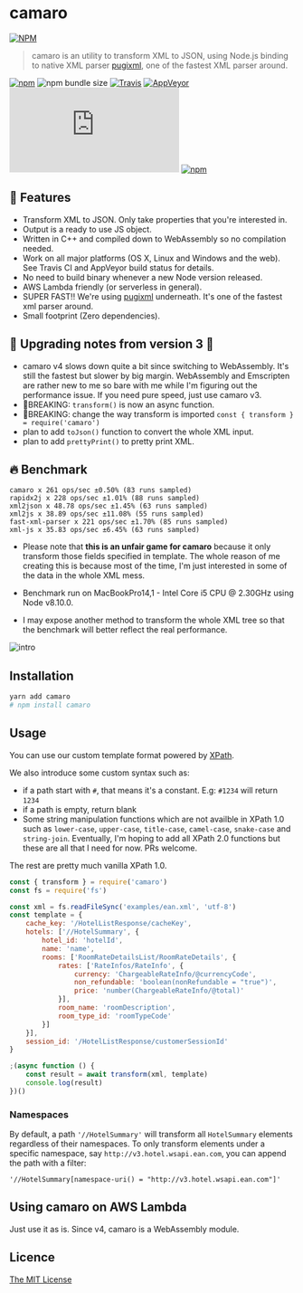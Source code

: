 # camaro

[![NPM](https://nodei.co/npm/camaro.png?downloads=true)](https://npmjs.org/package/camaro)

> camaro is an utility to transform XML to JSON, using Node.js binding to native XML parser [pugixml](http://pugixml.org/), one of the fastest XML parser around.

[![npm](https://badgen.net/npm/v/camaro)](https://npm.im/camaro)
![npm bundle size](https://img.shields.io/bundlephobia/minzip/camaro.svg)
[![Travis](https://badgen.net/travis/tuananh/camaro/master)](https://travis-ci.org/tuananh/camaro)
[![AppVeyor](https://badgen.net/appveyor/ci/tuananh/camaro/master)](https://ci.appveyor.com/project/tuananh/camaro)
[![TypeScript definitions on DefinitelyTyped](https://badgen.net/badge/DefinitelyTyped/.d.ts)](http://definitelytyped.org)
[![npm](https://badgen.net/npm/dt/camaro)](https://npm.im/camaro)

## 🤘 Features

* Transform XML to JSON. Only take properties that you're interested in.
* Output is a ready to use JS object.
* Written in C++ and compiled down to WebAssembly so no compilation needed.
* Work on all major platforms (OS X, Linux and Windows and the web). See Travis CI and AppVeyor build status for details.
* No need to build binary whenever a new Node version released.
* AWS Lambda friendly (or serverless in general).
* SUPER FAST!! We're using [pugixml](http://pugixml.org/) underneath. It's one of the fastest xml parser around.
* Small footprint (Zero dependencies).

## 🚧 Upgrading notes from version 3 🚧

- camaro v4 slows down quite a bit since switching to WebAssembly. It's still the fastest but slower by big margin. WebAssembly and Emscripten are rather new to me so bare with me while I'm figuring out the performance issue. If you need pure speed, just use camaro v3.
- 🚨BREAKING: `transform()` is now an async function.
- 🚨BREAKING: change the way transform is imported `const { transform } = require('camaro')`
- plan to add `toJson()` function to convert the whole XML input.
- plan to add `prettyPrint()` to pretty print XML.

## 🔥 Benchmark

```
camaro x 261 ops/sec ±0.50% (83 runs sampled)
rapidx2j x 228 ops/sec ±1.01% (88 runs sampled)
xml2json x 48.78 ops/sec ±1.45% (63 runs sampled)
xml2js x 38.89 ops/sec ±11.08% (55 runs sampled)
fast-xml-parser x 221 ops/sec ±1.70% (85 runs sampled)
xml-js x 35.83 ops/sec ±6.45% (63 runs sampled)
```

* Please note that **this is an unfair game for camaro** because it only transform those fields specified in template.
The whole reason of me creating this is because most of the time, I'm just interested in some of the data in the whole XML mess.

* Benchmark run on MacBookPro14,1 - Intel Core i5 CPU @ 2.30GHz using Node v8.10.0.

* I may expose another method to transform the whole XML tree so that the benchmark will better reflect the real performance.

![intro](intro.png)

## Installation

```sh
yarn add camaro
# npm install camaro
```

## Usage

You can use our custom template format powered by [XPath](https://developer.mozilla.org/en-US/docs/Web/XPath).

We also introduce some custom syntax such as:

* if a path start with `#`, that means it's a constant. E.g: `#1234` will return `1234`
* if a path is empty, return blank
* Some string manipulation functions which are not availble in XPath 1.0 such as `lower-case`, `upper-case`, `title-case`, `camel-case`, `snake-case` and `string-join`. Eventually, I'm hoping to add all XPath 2.0 functions but these are all that I need for now. PRs welcome.

The rest are pretty much vanilla XPath 1.0.


```js
const { transform } = require('camaro')
const fs = require('fs')

const xml = fs.readFileSync('examples/ean.xml', 'utf-8')
const template = {
    cache_key: '/HotelListResponse/cacheKey',
    hotels: ['//HotelSummary', {
        hotel_id: 'hotelId',
        name: 'name',
        rooms: ['RoomRateDetailsList/RoomRateDetails', {
            rates: ['RateInfos/RateInfo', {
                currency: 'ChargeableRateInfo/@currencyCode',
                non_refundable: 'boolean(nonRefundable = "true")',
                price: 'number(ChargeableRateInfo/@total)'
            }],
            room_name: 'roomDescription',
            room_type_id: 'roomTypeCode'
        }]
    }],
    session_id: '/HotelListResponse/customerSessionId'
}

;(async function () {
    const result = await transform(xml, template)
    console.log(result)
})()


```

### Namespaces

By default, a path `'//HotelSummary'` will transform all `HotelSummary` elements regardless of their namespaces. To only transform elements under a specific namespace, say `http://v3.hotel.wsapi.ean.com`, you can append the path with a filter:

    '//HotelSummary[namespace-uri() = "http://v3.hotel.wsapi.ean.com"]'

## Using camaro on AWS Lambda

Just use it as is. Since v4, camaro is a WebAssembly module.

## Licence

[The MIT License](LICENSE)